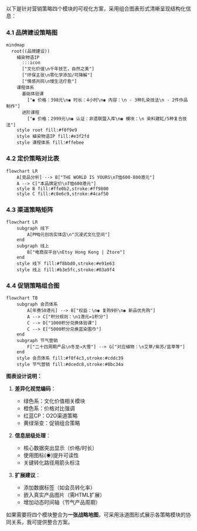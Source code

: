 以下是针对营销策略四个模块的可视化方案，采用组合图表形式清晰呈现结构化信息：

### 4.1 品牌建设策略图
```mermaid
mindmap
  root((品牌建设))
    植染物语IP
      :::icon
      ["文化价值\n千年技艺，自然之美"]
      ["环保主张\n零化学添加/可降解"]
      ["情感共鸣\n慢生活疗愈"]
    课程体系
      基础体验课
        ["◉ 价格：398元\n◉ 时长：4小时\n◉ 内容：\n - 3种扎染技法\n - 2件作品制作"]
      进阶课程
        ["◉ 价格：2999元\n◉ 认证：非遗联盟入库\n◉ 模块：\n 染料建缸/5种复合技法"]
    style root fill:#f0f9e9
    style 植染物语IP fill:#e3f2fd
    style 课程体系 fill:#ffebee
```

### 4.2 定价策略对比表
```mermaid
flowchart LR
    A[竞品分析] --> B["THE WORLD IS YOURS\nT恤600-800港元"]
    A --> C["本品牌定价\nT恤600港元"]
    style B fill:#ffe0b2,stroke:#ff9800
    style C fill:#c8e6c9,stroke:#4caf50
```

### 4.3 渠道策略矩阵
```mermaid
flowchart LR
    subgraph 线下
        A[PMQ元创坊实体店\n"沉浸式文化空间"]
    end
    subgraph 线上
        B["电商双平台\nEtsy Hong Kong | Ztore"]
    end
    style 线下 fill:#f8bbd0,stroke:#e91e63
    style 线上 fill:#b3e5fc,stroke:#03a9f4
```

### 4.4 促销策略组合图
```mermaid
flowchart TB
    subgraph 会员体系
        A[年费50港元] --> B["权益：\n◉ 复购9折\n◉ 新品优先购"]
        A --> C["积分规则：\n1港元=1积分"]
        C --> D["1000积分兑换体验课"]
        C --> E["5000积分兑换蓝染围巾"]
    end
    subgraph 节气营销
        F["二十四周期产品\n冬至→大雪"] --> G["对应植物：\n艾草/紫苏/蓝草等"]
    end
    style 会员体系 fill:#f0f4c3,stroke:#cddc39
    style 节气营销 fill:#dcedc8,stroke:#8bc34a
```

**图表设计说明：**
1. **差异化视觉编码**：
   - 绿色系：文化价值相关模块
   - 橙色系：价格对比强调
   - 红蓝CP：O2O渠道策略
   - 黄绿渐变：促销组合策略

2. **信息层级处理**：
   - 核心数据突出显示（价格/时长）
   - 使用图标(◉)提升可读性
   - 关键转化路径用箭头标注

3. **扩展建议**：
   - 添加数据标签（如会员转化率）
   - 嵌入真实产品图片（需HTML扩展）
   - 增加动态时间轴（节气产品周期）

如果需要将四个模块整合为**一张战略地图**，可采用泳道图形式展示各策略模块的协同关系，我可提供整合方案。
